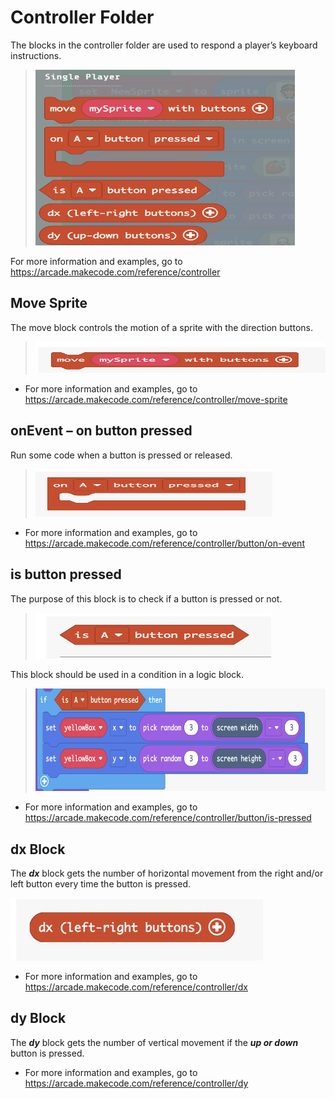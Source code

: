 # Controller Folder

The blocks in the controller folder are used to respond a player’s
keyboard instructions.

> <img src="./images/media/image29.png"
> style="width:4.32926in;height:2.92583in"
> alt="A screenshot of a computer Description automatically generated" />

For more information and examples, go to
<https://arcade.makecode.com/reference/controller>

## Move Sprite

The move block controls the motion of a sprite with the direction
buttons.

> <img src="./images/media/image30.png"
> style="width:4.97601in;height:0.52293in"
> alt="A red and white rectangular button with white text Description automatically generated" />

-   For more information and examples, go to
    <https://arcade.makecode.com/reference/controller/move-sprite>

## onEvent – on button pressed

Run some code when a button is pressed or released.

> <img src="./images/media/image31.png"
> style="width:3.95251in;height:0.79524in"
> alt="A red and white button Description automatically generated" />

-   For more information and examples, go to
    <https://arcade.makecode.com/reference/controller/button/on-event>

## is button pressed

The purpose of this block is to check if a button is pressed or not.

> <img src="./images/media/image32.png"
> style="width:3.9298in;height:0.76282in"
> alt="A red and white button Description automatically generated" />

This block should be used in a condition in a logic block.

> <img src="./images/media/image33.png"
> style="width:6.5in;height:1.71111in"
> alt="A screenshot of a computer game Description automatically generated" />

-   For more information and examples, go to
    <https://arcade.makecode.com/reference/controller/button/is-pressed>

##  dx Block

The ***dx*** block gets the number of horizontal movement from the right
and/or left button every time the button is pressed.

<img src="./images/media/image34.png"
style="width:4.20833in;height:1.04167in"
alt="A red rectangular sign with white text Description automatically generated" />

-   For more information and examples, go to
    <https://arcade.makecode.com/reference/controller/dx>

## dy Block

The ***dy*** block gets the number of vertical movement if the ***up or
down*** button is pressed.

-   For more information and examples, go to
    <https://arcade.makecode.com/reference/controller/dy>